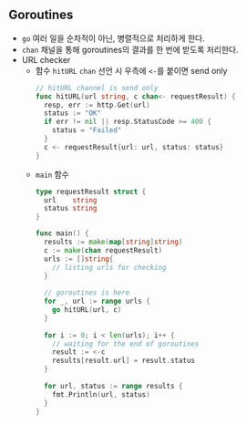 ## Goroutines

- `go` 여러 일을 순차적이 아닌, 병렬적으로 처리하게 한다.
- `chan` 채널을 통해 goroutines의 결과를 한 번에 받도록 처리한다.
- URL checker
  - 함수 `hitURL` `chan` 선언 시 우측에 `<-`를 붙이면 send only
    ```go
    // hitURL channel is send only
    func hitURL(url string, c chan<- requestResult) {
      resp, err := http.Get(url)
      status := "OK"
      if err != nil || resp.StatusCode >= 400 {
        status = "Failed"
      }
      c <- requestResult{url: url, status: status}
    }
    ```
  - `main` 함수
    ```go
    type requestResult struct {
      url    string
      status string
    }
    
    func main() {
      results := make(map[string]string)
      c := make(chan requestResult)
      urls := []string{
        // listing urls for checking
      }
      
      // goroutines is here
      for _, url := range urls {
        go hitURL(url, c)
      }
      
      for i := 0; i < len(urls); i++ {
        // waiting for the end of goroutines
        result := <-c
        results[result.url] = result.status
      }
      
      for url, status := range results {
        fmt.Println(url, status)
      }
    }
    ```


